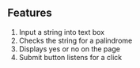 ## Features

1. Input a string into text box
2. Checks the string for a palindrome
3. Displays yes or no on the page
4. Submit button listens for a click
